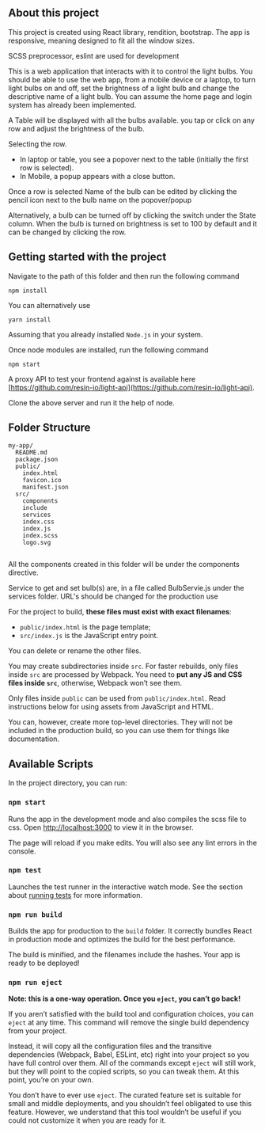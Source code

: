 ## About this project

This project is created using React library, rendition, bootstrap. The app is responsive, meaning designed to fit all the window sizes.

SCSS preprocessor, eslint are used for development

This is a web application that interacts with it to control the light bulbs. You should be able to use the web app, from a mobile device or a laptop, to turn light bulbs on and off, set the brightness of a light bulb and change the descriptive name of a light bulb. You can assume the home page and login system has already been implemented.

A Table will be displayed with all the bulbs available. you tap or click on any row and adjust the brightness of the bulb.

Selecting the row. 

  - In laptop or table, you see a popover next to the table (initially the first row is selected). 
  - In Mobile, a popup appears with a close button.

Once a row is selected Name of the bulb can be edited by clicking the pencil icon next to the bulb name on the popover/popup

Alternatively, a bulb can be turned off by clicking the switch under the State column. When the bulb is turned on brightness is set to 100 by default and it can be changed by clicking the row.

## Getting started with the project

Navigate to the path of this folder and then run the following command

`npm install`

You can alternatively use 

`yarn install`

Assuming that you already installed `Node.js` in your system.

Once node modules are installed, run the following command

`npm start`

A proxy API to test your frontend against is available here [https://github.com/resin-io/light-api](https://github.com/resin-io/light-api).

Clone the above server and run it the help of node.

## Folder Structure

```
my-app/
  README.md
  package.json
  public/
    index.html
    favicon.ico
    manifest.json
  src/
    components
    include
    services
    index.css
    index.js
    index.scss
    logo.svg
    
```

All the components created in this folder will be under the components directive.

Service to get and set bulb(s) are, in a file called BulbServie.js under the services folder. URL's should be changed for the production use


For the project to build, **these files must exist with exact filenames**:

* `public/index.html` is the page template;
* `src/index.js` is the JavaScript entry point.

You can delete or rename the other files.

You may create subdirectories inside `src`. For faster rebuilds, only files inside `src` are processed by Webpack.
You need to **put any JS and CSS files inside `src`**, otherwise, Webpack won’t see them.

Only files inside `public` can be used from `public/index.html`.
Read instructions below for using assets from JavaScript and HTML.

You can, however, create more top-level directories.
They will not be included in the production build, so you can use them for things like documentation.

## Available Scripts

In the project directory, you can run:

### `npm start`

Runs the app in the development mode and also compiles the scss file to css.
Open [http://localhost:3000](http://localhost:3000) to view it in the browser.

The page will reload if you make edits.
You will also see any lint errors in the console.

### `npm test`

Launches the test runner in the interactive watch mode.
See the section about [running tests](#running-tests) for more information.

### `npm run build`

Builds the app for production to the `build` folder.
It correctly bundles React in production mode and optimizes the build for the best performance.

The build is minified, and the filenames include the hashes.
Your app is ready to be deployed!

### `npm run eject`

**Note: this is a one-way operation. Once you `eject`, you can’t go back!**

If you aren’t satisfied with the build tool and configuration choices, you can `eject` at any time. This command will remove the single build dependency from your project.

Instead, it will copy all the configuration files and the transitive dependencies (Webpack, Babel, ESLint, etc) right into your project so you have full control over them. All of the commands except `eject` will still work, but they will point to the copied scripts, so you can tweak them. At this point, you’re on your own.

You don’t have to ever use `eject`. The curated feature set is suitable for small and middle deployments, and you shouldn’t feel obligated to use this feature. However, we understand that this tool wouldn’t be useful if you could not customize it when you are ready for it.




